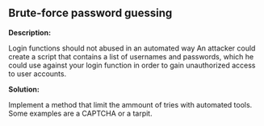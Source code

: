 
Brute-force password guessing
-------


**Description:**

Login functions should not abused in an automated way An attacker could create a script that contains a list of usernames and passwords, which
he could use against your login function in order to gain unauthorized access to user accounts.


**Solution:**

Implement a method that limit the ammount of tries with automated tools. Some examples are a CAPTCHA or a tarpit.	